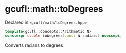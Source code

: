 # gcufl::math::toDegrees
Declared in `<gcufl/math/toDegrees.hpp>`
```cpp
template<gcufl::concepts::Arithmetic N>
constexpr double toDegrees(const N radians) noexcept;
```
Converts radians to degrees.
